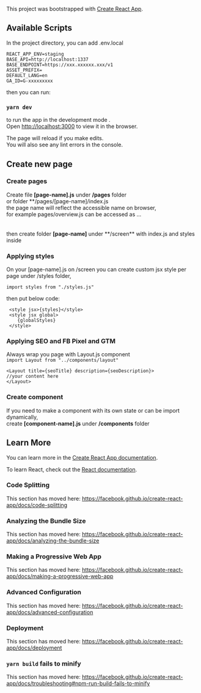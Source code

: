 This project was bootstrapped with [Create React App](https://github.com/facebook/create-react-app).

## Available Scripts

In the project directory, you can add .env.local

```
REACT_APP_ENV=staging
BASE_API=http://localhost:1337
BASE_ENDPOINT=https://xxx.xxxxxx.xxx/v1
ASSET_PREFIX=
DEFAULT_LANG=en
GA_ID=G-xxxxxxxxx
```

then you can run:

### `yarn dev`

to run the app in the development mode
.<br />
Open [http://localhost:3000](http://localhost:3000) to view it in the browser.

The page will reload if you make edits.<br />
You will also see any lint errors in the console.

## Create new page

### Create pages

Create file **[page-name].js** under **/pages** folder<br />
or folder **/pages/[page-name]/index.js <br/>
the page name will reflect the accessible name on browser,<br />
for example pages/overview.js can be accessed as ...<br />
<br/><br/>
then create folder **[page-name]** under **/screen\*\* with index.js and styles inside

### Applying styles

On your [page-name].js on /screen you can create custom jsx style per page under /styles folder, <br />

`import styles from "./styles.js"`

then put below code:

```
 <style jsx>{styles}</style>
 <style jsx global>
    {globalStyles}
 </style>
```

### Applying SEO and FB Pixel and GTM

Always wrap you page with Layout.js component <br />
`import Layout from "../components/layout"`

```
<Layout title={seoTitle} description={seoDescription}>
//your content here
</Layout>
```

### Create component

If you need to make a component with its own state or can be import dynamically, <br />
create **[component-name].js** under **/components** folder

## Learn More

You can learn more in the [Create React App documentation](https://facebook.github.io/create-react-app/docs/getting-started).

To learn React, check out the [React documentation](https://reactjs.org/).

### Code Splitting

This section has moved here: https://facebook.github.io/create-react-app/docs/code-splitting

### Analyzing the Bundle Size

This section has moved here: https://facebook.github.io/create-react-app/docs/analyzing-the-bundle-size

### Making a Progressive Web App

This section has moved here: https://facebook.github.io/create-react-app/docs/making-a-progressive-web-app

### Advanced Configuration

This section has moved here: https://facebook.github.io/create-react-app/docs/advanced-configuration

### Deployment

This section has moved here: https://facebook.github.io/create-react-app/docs/deployment

### `yarn build` fails to minify

This section has moved here: https://facebook.github.io/create-react-app/docs/troubleshooting#npm-run-build-fails-to-minify

